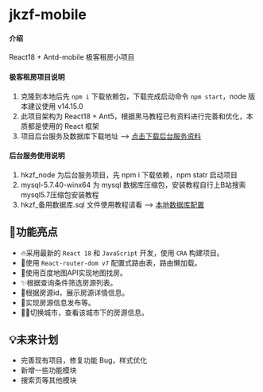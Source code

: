 # jkzf-mobile

#### 介绍
React18 + Antd-mobile 极客租房小项目

#### 极客租房项目说明

1.  克隆到本地后先 `npm i` 下载依赖包，下载完成启动命令 `npm start`，node 版本建议使用 v14.15.0
2.  此项目架构为 React18 + Ant5，根据黑马教程已有资料进行完善和优化，本质都是使用的 React 框架
3.  项目后台服务及数据库下载地址 --> [点击下载后台服务资料](https://vp0xgk75tx.feishu.cn/file/boxcnqi1ZtD9XDVl24Nkxdyowj7)

#### 后台服务使用说明

1.  hkzf_node 为后台服务项目，先 npm i 下载依赖，npm statr 启动项目
2.  mysql-5.7.40-winx64 为 mysql 数据库压缩包，安装教程自行上B站搜索 mysql5.7压缩包安装教程
3.  hkzf_备用数据库.sql 文件使用教程请看 --> [本地数据库配置](https://www.bilibili.com/video/BV14y4y1g7M4?p=102&vd_source=3d5a02cd638afd762a2049e2848d4818)



##  🍊功能亮点

- 🔥采用最新的 `React 18` 和 `JavaScript` 开发，使用 `CRA` 构建项目。
- 💪使用 `React-router-dom v7` 配置式路由表，路由懒加载。
- 🌳使用百度地图API实现地图找房。
- ✨根据查询条件筛选房源列表。
- 🎨根据房源id，展示房源详情信息。
- 🚀实现房源信息发布等。
- 🏃‍♂️切换城市，查看该城市下的房源信息。

## 💡未来计划

- 完善现有项目，修复功能 Bug，样式优化
- 新增一些功能模块
- 搜索页等其他模块